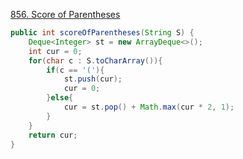 [856. Score of Parentheses](https://leetcode.com/problems/score-of-parentheses/)

```java
public int scoreOfParentheses(String S) {
    Deque<Integer> st = new ArrayDeque<>();
    int cur = 0;
    for(char c : S.toCharArray()){
        if(c == '('){
            st.push(cur);
            cur = 0;
        }else{
            cur = st.pop() + Math.max(cur * 2, 1);
        }
    }
    return cur;
}
```

